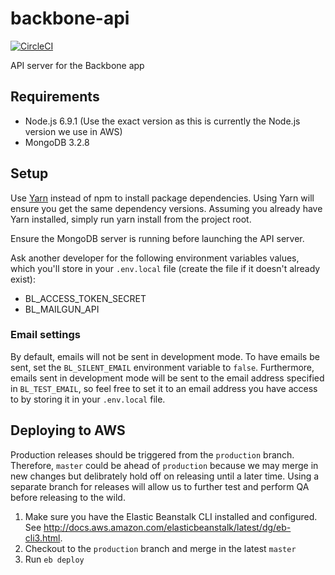 # backbone-api
[![CircleCI](https://circleci.com/gh/backbonelabs/backbone-api/tree/master.svg?style=shield&circle-token=286cc1fc458fb307bd3f58ee7c3380b5dfdd2914)](https://circleci.com/gh/backbonelabs/backbone-api/tree/master)

API server for the Backbone app

## Requirements

- Node.js 6.9.1 (Use the exact version as this is currently the Node.js version we use in AWS)
- MongoDB 3.2.8

## Setup

Use [Yarn](https://yarnpkg.com) instead of npm to install package dependencies. Using Yarn will ensure you get the same dependency versions. Assuming you already have Yarn installed, simply run yarn install from the project root.

Ensure the MongoDB server is running before launching the API server.

Ask another developer for the following environment variables values, which you'll store in your `.env.local` file (create the file if it doesn't already exist):

* BL_ACCESS_TOKEN_SECRET
* BL_MAILGUN_API

### Email settings

By default, emails will not be sent in development mode. To have emails be sent, set the `BL_SILENT_EMAIL` environment variable to `false`. Furthermore, emails sent in development mode will be sent to the email address specified in `BL_TEST_EMAIL`, so feel free to set it to an email address you have access to by storing it in your `.env.local` file.

## Deploying to AWS

Production releases should be triggered from the `production` branch. Therefore, `master` could be ahead of `production` because we may merge in new changes but delibrately hold off on releasing until a later time. Using a separate branch for releases will allow us to further test and perform QA before releasing to the wild.

1. Make sure you have the Elastic Beanstalk CLI installed and configured. See http://docs.aws.amazon.com/elasticbeanstalk/latest/dg/eb-cli3.html.
2. Checkout to the `production` branch and merge in the latest `master`
3. Run `eb deploy`
